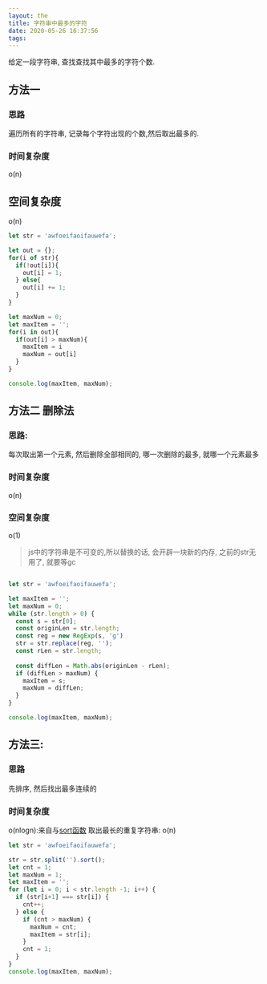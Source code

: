 ```yaml
---
layout: the
title: 字符串中最多的字符
date: 2020-05-26 16:37:56
tags:
---
```

给定一段字符串, 查找查找其中最多的字符个数.
<!-- more -->
## 方法一
### 思路
遍历所有的字符串, 记录每个字符出现的个数,然后取出最多的.

### 时间复杂度
o(n)

## 空间复杂度
o(n)


```js
let str = 'awfoeifaoifauwefa';

let out = {};
for(i of str){
  if(!out[i]){
    out[i] = 1;
  } else{
    out[i] += 1;
  }
}

let maxNum = 0;
let maxItem = '';
for(i in out){
  if(out[i] > maxNum){
    maxItem = i
    maxNum = out[i]
  }
}

console.log(maxItem, maxNum);
```

## 方法二 删除法
### 思路:
每次取出第一个元素, 然后删除全部相同的, 哪一次删除的最多, 就哪一个元素最多

### 时间复杂度
o(n)
### 空间复杂度
o(1)
> js中的字符串是不可变的,所以替换的话, 会开辟一块新的内存, 之前的str无用了, 就要等gc
```js

let str = 'awfoeifaoifauwefa';

let maxItem = '';
let maxNum = 0;
while (str.length > 0) {
  const s = str[0];
  const originLen = str.length;
  const reg = new RegExp(s, 'g')
  str = str.replace(reg, '');
  const rLen = str.length;
  
  const diffLen = Math.abs(originLen - rLen);
  if (diffLen > maxNum) {
    maxItem = s;
    maxNum = diffLen;
  }
}

console.log(maxItem, maxNum);
```

## 方法三: 
### 思路
先排序, 然后找出最多连续的
### 时间复杂度
o(nlogn):来自与[sort函数](https://zhuanlan.zhihu.com/p/27166852)
取出最长的重复字符串: o(n)
```js
let str = 'awfoeifaoifauwefa';

str = str.split('').sort();
let cnt = 1;
let maxNum = 1;
let maxItem = '';
for (let i = 0; i < str.length -1; i++) {
  if (str[i+1] === str[i]) {
    cnt++;
  } else {
    if (cnt > maxNum) {
      maxNum = cnt;
      maxItem = str[i];
    }
    cnt = 1;
  }
}
console.log(maxItem, maxNum);

```